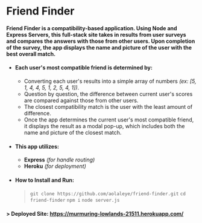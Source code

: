 # Friend Finder

#### Friend Finder is a compatibility-based application. Using Node and Express Servers, this full-stack site takes in results from user surveys and compares the answers with those from other users. Upon completion of the survey, the app displays the name and picture of the user with the best overall match.

* #### Each user's most compatible friend is determined by:
    * Converting each user's results into a simple array of numbers _(ex: [5, 1, 4, 4, 5, 1, 2, 5, 4, 1])_.
    * Question by question, the difference between current user's scores are compared against those from other users.
    * The closest compatibility match is the user with the least amount of difference.
    * Once the app determines the current user's most compatible friend, it displays the result as a modal pop-up, which includes both the name and picture of the closest match.

* #### This app utilizes:
    * __Express__ _(for handle routing)_
    * __Heroku__ _(for deployment)_

* #### How to Install and Run:
    > `git clone https://github.com/aolaleye/friend-finder.git`
    > `cd friend-finder`
    > `npm i`
    > `node server.js`

#### > Deployed Site: https://murmuring-lowlands-21511.herokuapp.com/